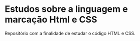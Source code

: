 # Estudos sobre a linguagem e marcação Html e CSS
Repositório com a finalidade de estudar o código HTML e CSS.
